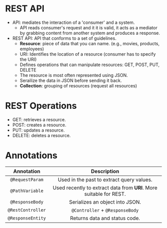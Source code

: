 # REST API

- API: mediates the interaction of a 'consumer' and a system.
  - API reads consumer's request and it it is valid, it acts as a mediator by grabbing content from another system and produces a response.
- REST API: API that conforms to a set of guidelines.
  - **Resource**: piece of data that you can name. (e.g., movies, products, employees)
  - URI: Identifies the location of a resource (consumer has to specify the URI)
  - Defines operations that can manipulate resources: GET, POST, PUT, DELETE
  - The resource is most often represented using JSON.
  - Serailize the data in JSON before sending it back.
  - **Collection**: grouping of resources (request all resources)

# REST Operations

- GET: retrieves a resource.
- POST: creates a resource.
- PUT: updates a resource.
- DELETE: deletes a resource.

# Annotations

|Annotation|Description|
|:-:|:-:|
|`@RequestParam`|Used in the past to extract query values.|
|`@PathVariable`|Used recently to extract data from **URI**. More suitable for REST.|
|`@ResponseBody`|Serializes an object into JSON.|
|`@RestController`|`@Controller` + `@ResponseBody`|
|`@ResponseEntity`|Returns data and status code.|